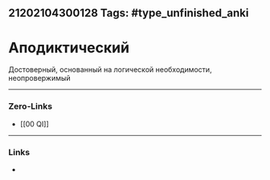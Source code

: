 21202104300128
Tags: #type_unfinished_anki 
---
# Аподиктический

  Достоверный, основанный на логической необходимости, неопровержимый

---
### Zero-Links
- [[00 QI]]
---
### Links
-